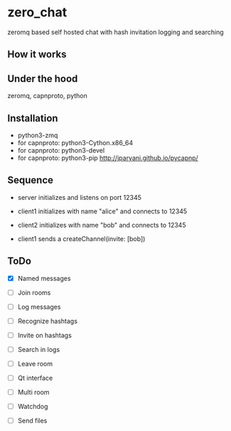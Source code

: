 zero_chat
=========

zeromq based self hosted chat with hash invitation logging and searching


How it works
------------


Under the hood
--------------

zeromq, capnproto, python


Installation
------------

* python3-zmq
* for capnproto: python3-Cython.x86_64
* for capnproto: python3-devel
* for capnproto: python3-pip http://jparyani.github.io/pycapnp/

Sequence
--------

* server initializes and listens on port 12345

* client1 initializes with name "alice" and connects to 12345

* client2 initializes with name "bob" and connects to 12345

* client1 sends a createChannel(invite: [bob])


ToDo
----

- [x] Named messages
- [ ] Join rooms
- [ ] Log messages
- [ ] Recognize hashtags
- [ ] Invite on hashtags
- [ ] Search in logs
- [ ] Leave room
- [ ] Qt interface
- [ ] Multi room
- [ ] Watchdog
- [ ] Send files

